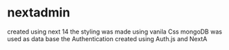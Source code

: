 # nextadmin
 created using next 14
 the styling was made using vanila Css
 mongoDB was used as data base
 the Authentication created using Auth.js and NextA